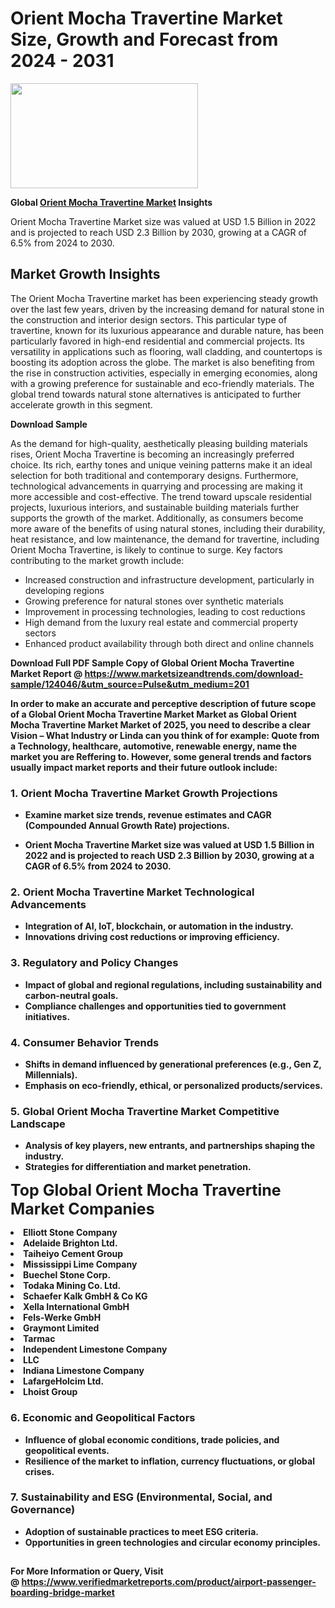 <H1>Orient Mocha Travertine Market Size, Growth and Forecast from 2024 - 2031</H1><img class="aligncenter size-medium wp-image-584254" src="https://thirdeyenews.in/wp-content/uploads/2024/09/Global-Market-Research-300x168.jpeg" alt="" width="300" height="168" /><p><strong>Global&nbsp;<a href="https://www.marketsizeandtrends.com/download-sample/124046/&amp;utm_source=Pulse&amp;utm_medium=201">Orient Mocha Travertine Market</a> Insights</strong></p><p>Orient Mocha Travertine Market size was valued at USD 1.5 Billion in 2022 and is projected to reach USD 2.3 Billion by 2030, growing at a CAGR of 6.5% from 2024 to 2030.</p><p><h2>Market Growth Insights</h2> <p>The Orient Mocha Travertine market has been experiencing steady growth over the last few years, driven by the increasing demand for natural stone in the construction and interior design sectors. This particular type of travertine, known for its luxurious appearance and durable nature, has been particularly favored in high-end residential and commercial projects. Its versatility in applications such as flooring, wall cladding, and countertops is boosting its adoption across the globe. The market is also benefiting from the rise in construction activities, especially in emerging economies, along with a growing preference for sustainable and eco-friendly materials. The global trend towards natural stone alternatives is anticipated to further accelerate growth in this segment.</p> <p><strong>Download Sample</strong></p> <p>As the demand for high-quality, aesthetically pleasing building materials rises, Orient Mocha Travertine is becoming an increasingly preferred choice. Its rich, earthy tones and unique veining patterns make it an ideal selection for both traditional and contemporary designs. Furthermore, technological advancements in quarrying and processing are making it more accessible and cost-effective. The trend toward upscale residential projects, luxurious interiors, and sustainable building materials further supports the growth of the market. Additionally, as consumers become more aware of the benefits of using natural stones, including their durability, heat resistance, and low maintenance, the demand for travertine, including Orient Mocha Travertine, is likely to continue to surge. Key factors contributing to the market growth include: <ul> <li>Increased construction and infrastructure development, particularly in developing regions</li> <li>Growing preference for natural stones over synthetic materials</li> <li>Improvement in processing technologies, leading to cost reductions</li> <li>High demand from the luxury real estate and commercial property sectors</li> <li>Enhanced product availability through both direct and online channels</li> </ul> <p><strong></p><p><span class=""><strong>Download Full PDF Sample Copy of Global Orient Mocha Travertine Market Report</strong> @ <a href="https://www.marketsizeandtrends.com/download-sample/124046/&amp;utm_source=Pulse&amp;utm_medium=201" target="_blank">https://www.marketsizeandtrends.com/download-sample/124046/&amp;utm_source=Pulse&amp;utm_medium=201</a></span></p><p>In order to make an accurate and perceptive description of future scope of a Global&nbsp;Orient Mocha Travertine Market Market as Global&nbsp;Orient Mocha Travertine Market Market of 2025, you need to describe a clear Vision &ndash; What Industry or Linda can you think of for example: Quote from a Technology, healthcare, automotive, renewable energy, name the market you are Reffering to. However, some general trends and factors usually impact market reports and their future outlook include:</p><h3>1.&nbsp;<strong>Orient Mocha Travertine Market Growth Projections</strong></h3><ul><li>Examine market size trends, revenue estimates and CAGR (Compounded Annual Growth Rate) projections.</li><li><p>Orient Mocha Travertine Market size was valued at USD 1.5 Billion in 2022 and is projected to reach USD 2.3 Billion by 2030, growing at a CAGR of 6.5% from 2024 to 2030.</p></li></ul><h3>2.&nbsp;<strong>Orient Mocha Travertine Market Technological Advancements</strong></h3><ul><li>Integration of AI, IoT, blockchain, or automation in the industry.</li><li>Innovations driving cost reductions or improving efficiency.</li></ul><h3>3.&nbsp;<strong>Regulatory and Policy Changes</strong></h3><ul><li>Impact of global and regional regulations, including sustainability and carbon-neutral goals.</li><li>Compliance challenges and opportunities tied to government initiatives.</li></ul><h3>4.&nbsp;<strong>Consumer Behavior Trends</strong></h3><ul><li>Shifts in demand influenced by generational preferences (e.g., Gen Z, Millennials).</li><li>Emphasis on eco-friendly, ethical, or personalized products/services.</li></ul><h3>5.&nbsp;<strong>Global Orient Mocha Travertine Market Competitive Landscape</strong></h3><ul><li>Analysis of key players, new entrants, and partnerships shaping the industry.</li><li>Strategies for differentiation and market penetration.</li></ul><p data-pm-slice="1 1 []"><span style="color: inherit; font-family: inherit; font-size: 25px;">Top Global Orient Mocha Travertine Market Companies</span></p><div class="" data-test-id=""><p><li>Elliott Stone Company</li><li> Adelaide Brighton Ltd.</li><li> Taiheiyo Cement Group</li><li> Mississippi Lime Company</li><li> Buechel Stone Corp.</li><li> Todaka Mining Co. Ltd.</li><li> Schaefer Kalk GmbH & Co KG</li><li> Xella International GmbH</li><li> Fels-Werke GmbH</li><li> Graymont Limited</li><li> Tarmac</li><li> Independent Limestone Company</li><li> LLC</li><li> Indiana Limestone Company</li><li> LafargeHolcim Ltd.</li><li> Lhoist Group</li></p></div><h3>6.&nbsp;<strong>Economic and Geopolitical Factors</strong></h3><ul><li>Influence of global economic conditions, trade policies, and geopolitical events.</li><li>Resilience of the market to inflation, currency fluctuations, or global crises.</li></ul><h3>7.&nbsp;<strong>Sustainability and ESG (Environmental, Social, and Governance)</strong></h3><ul><li>Adoption of sustainable practices to meet ESG criteria.</li><li>Opportunities in green technologies and circular economy principles.</li></ul><h2><strong style="font-size: 14px;">For More Information or Query, Visit @&nbsp;</strong><a style="background-color: #ffffff; font-size: 14px;" href="https://www.marketsizeandtrends.com/report/orient-mocha-travertine-market/" target="_blank">https://www.verifiedmarketreports.com/product/airport-passenger-boarding-bridge-market</a></h2>
